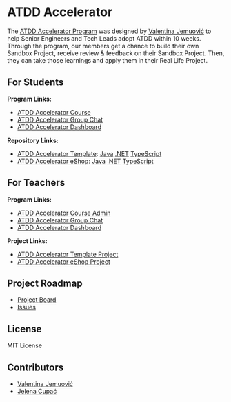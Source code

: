 # ATDD Accelerator

The [ATDD Accelerator Program](https://atdd-accelerator.optivem.com/) was designed by [Valentina Jemuović](https://www.linkedin.com/in/valentinajemuovic/) to help Senior Engineers and Tech Leads adopt ATDD within 10 weeks. Through the program, our members get a chance to build their own Sandbox Project, receive review & feedback on their Sandbox Project. Then, they can take those learnings and apply them in their Real Life Project.

## For Students

**Program Links:**

- [ATDD Accelerator Course](https://optivem.thinkific.com/courses/take/atdd-accelerator)
- [ATDD Accelerator Group Chat](https://optivem.thinkific.com/communities/Q29tbXVuaXR5LTI4ODQ2Mg==/spaces/Q29tbXVuaXR5U3BhY2UtMzIzNjM1/)
- [ATDD Accelerator Dashboard](https://docs.google.com/spreadsheets/d/1XWrwzDTDSxFFzgjMvhqOrpA5Yh7bOZ87dtEnKHot-eM/edit?gid=0#gid=0)

**Repository Links:**

- [ATDD Accelerator Template](https://github.com/optivem/atdd-accelerator-template): [Java](https://github.com/optivem/atdd-accelerator-template-java) [.NET](https://github.com/optivem/atdd-accelerator-template-dotnet) [TypeScript](https://github.com/optivem/atdd-accelerator-template-typescript)
- [ATDD Accelerator eShop](https://github.com/optivem/atdd-accelerator-eshop): [Java](https://github.com/optivem/atdd-accelerator-eshop-java) [.NET](https://github.com/optivem/atdd-accelerator-eshop-dotnet) [TypeScript](https://github.com/optivem/atdd-accelerator-eshop-typescript)

## For Teachers

**Program Links:**

- [ATDD Accelerator Course Admin](https://optivem.thinkific.com/manage/courses/3202539)
- [ATDD Accelerator Group Chat](https://optivem.thinkific.com/communities/Q29tbXVuaXR5LTI4ODQ2Mg==/spaces/Q29tbXVuaXR5U3BhY2UtMzIzNjM1/)
- [ATDD Accelerator Dashboard](https://docs.google.com/spreadsheets/d/1XWrwzDTDSxFFzgjMvhqOrpA5Yh7bOZ87dtEnKHot-eM/edit?gid=0#gid=0)

**Project Links:**

- [ATDD Accelerator Template Project](https://github.com/orgs/optivem/projects/9/views/1)
- [ATDD Accelerator eShop Project](https://github.com/orgs/optivem/projects/11/views/1)


## Project Roadmap

- [Project Board](https://github.com/orgs/optivem/projects/12)
- [Issues](https://github.com/optivem/atdd-accelerator/issues)

## License

MIT License

## Contributors

- [Valentina Jemuović](https://github.com/valentinajemuovic)
- [Jelena Cupać](https://github.com/jcupac)
